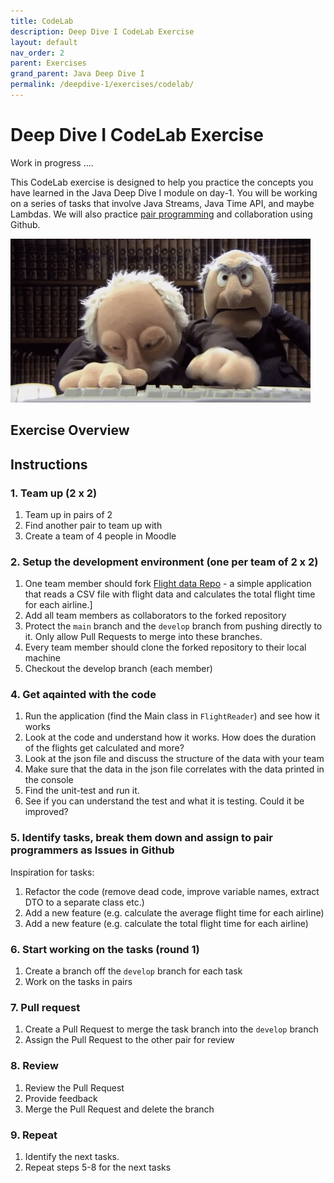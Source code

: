 ```yaml
---
title: CodeLab
description: Deep Dive I CodeLab Exercise
layout: default
nav_order: 2
parent: Exercises
grand_parent: Java Deep Dive I
permalink: /deepdive-1/exercises/codelab/
---
```


# Deep Dive I CodeLab Exercise

Work in progress ....

This CodeLab exercise is designed to help you practice the concepts you have learned in the Java Deep Dive I module on day-1. You will be working on a series of tasks that involve Java Streams, Java Time API, and maybe Lambdas. We will also practice [pair programming](../../toolbox/sys/projectmanagement/pairprogramming.md) and collaboration using Github.

![Pair programming](./images/pairprogramming.gif)

## Exercise Overview

## Instructions

### 1. Team up (2 x 2)

1. Team up in pairs of 2
2. Find another pair to team up with
3. Create a team of 4 people in Moodle

### 2. Setup the development environment (one per team of 2 x 2)

1. One team member should fork [Flight data Repo](https://github.com/dat3Cph/flightapp) - a simple application that reads a CSV file with flight data and calculates the total flight time for each airline.]
2. Add all team members as collaborators to the forked repository
3. Protect the `main` branch and the `develop` branch from pushing directly to it. Only allow Pull Requests to merge into these branches.
4. Every team member should clone the forked repository to their local machine
5. Checkout the develop branch (each member)

### 4. Get aqainted with the code

1. Run the application (find the Main class in `FlightReader`) and see how it works
2. Look at the code and understand how it works. How does the duration of the flights get calculated and more?
3. Look at the json file and discuss the structure of the data with your team
4. Make sure that the data in the json file correlates with the data printed in the console
5. Find the unit-test and run it.
6. See if you can understand the test and what it is testing. Could it be improved?

### 5. Identify tasks, break them down and assign to pair programmers as Issues in Github

Inspiration for tasks:

1. Refactor the code (remove dead code, improve variable names, extract DTO to a separate class etc.)
2. Add a new feature (e.g. calculate the average flight time for each airline)
3. Add a new feature (e.g. calculate the total flight time for each airline)

### 6. Start working on the tasks (round 1)

1. Create a branch off the `develop` branch for each task
2. Work on the tasks in pairs

### 7. Pull request

1. Create a Pull Request to merge the task branch into the `develop` branch
2. Assign the Pull Request to the other pair for review

### 8. Review

1. Review the Pull Request
2. Provide feedback
3. Merge the Pull Request and delete the branch

### 9. Repeat

1. Identify the next tasks.
2. Repeat steps 5-8 for the next tasks

